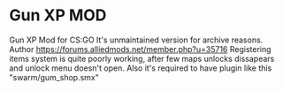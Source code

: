 # Gun XP MOD
Gun XP Mod for CS:GO
It's unmaintained version for archive reasons. Author https://forums.alliedmods.net/member.php?u=35716
Registering items system is quite poorly working, after few maps unlocks dissapears and unlock menu doesn't open.
Also it's required to have plugin like this "swarm/gum_shop.smx"
